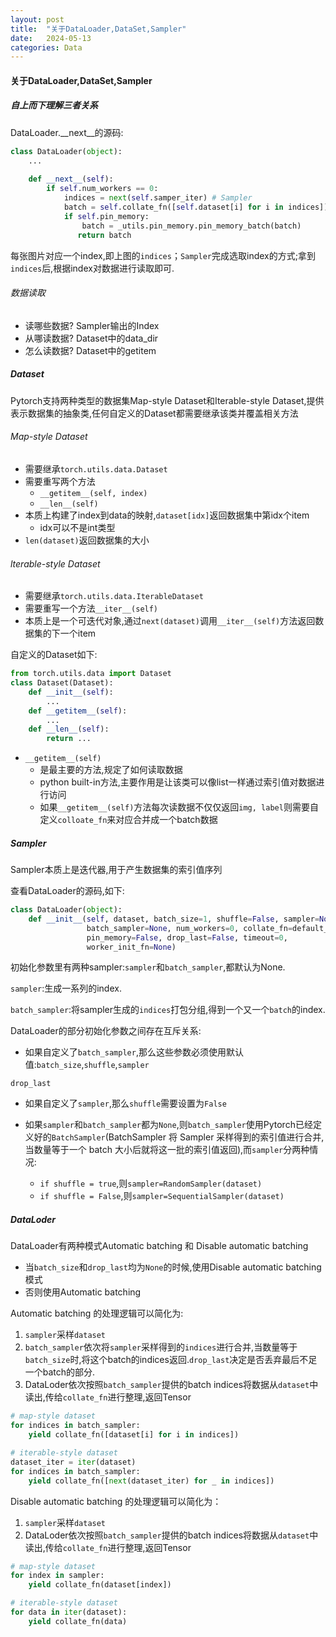 ```yaml
---
layout: post
title:  "关于DataLoader,DataSet,Sampler"
date:   2024-05-13
categories: Data
---
```


#### 关于DataLoader,DataSet,Sampler

##### 自上而下理解三者关系

DataLoader.\__next__的源码:

```python
class DataLoader(object):
	...
    
    def __next__(self):
        if self.num_workers == 0:
            indices = next(self.samper_iter) # Sampler
            batch = self.collate_fn([self.dataset[i] for i in indices]) # Dataset
            if self.pin_memory:
                batch = _utils.pin_memory.pin_memory_batch(batch)
               return batch
```

每张图片对应一个index,即上图的`indices`；`Sampler`完成选取index的方式;拿到`indices`后,根据index对数据进行读取即可.

###### 数据读取

* 读哪些数据? Sampler输出的Index
* 从哪读数据? Dataset中的data_dir
* 怎么读数据? Dataset中的getitem

##### Dataset

Pytorch支持两种类型的数据集Map-style Dataset和Iterable-style Dataset,提供表示数据集的抽象类,任何自定义的Dataset都需要继承该类并覆盖相关方法

###### Map-style Dataset

* 需要继承`torch.utils.data.Dataset`
* 需要重写两个方法
  * `__getitem__(self, index)`
  * `__len__(self)`
* 本质上构建了index到data的映射,`dataset[idx]`返回数据集中第idx个item
  * idx可以不是int类型
* `len(dataset)`返回数据集的大小

###### lterable-style Dataset

* 需要继承`torch.utils.data.IterableDataset`
* 需要重写一个方法`__iter__(self)`
* 本质上是一个可迭代对象,通过`next(dataset)`调用`__iter__(self)`方法返回数据集的下一个item

自定义的Dataset如下:

```python
from torch.utils.data import Dataset
class Dataset(Dataset):
    def __init__(self):
        ...
    def __getitem__(self):
        ...
    def __len__(self):
        return ...
```

* `__getitem__(self)`
  * 是最主要的方法,规定了如何读取数据
  * python built-in方法,主要作用是让该类可以像list一样通过索引值对数据进行访问
  * 如果`__getitem__(self)`方法每次读数据不仅仅返回`img, label`则需要自定义`colloate_fn`来对应合并成一个batch数据

##### Sampler

Sampler本质上是迭代器,用于产生数据集的索引值序列

查看DataLoader的源码,如下:

```python
class DataLoader(object):
    def __init__(self, dataset, batch_size=1, shuffle=False, sampler=None,
                 batch_sampler=None, num_workers=0, collate_fn=default_collate,
                 pin_memory=False, drop_last=False, timeout=0,
                 worker_init_fn=None)
```

初始化参数里有两种sampler:`sampler`和`batch_sampler`,都默认为None.

`sampler`:生成一系列的index.

`batch_sampler`:将sampler生成的`indices`打包分组,得到一个又一个`batch`的index.

DataLoader的部分初始化参数之间存在互斥关系:

* 如果自定义了`batch_sampler`,那么这些参数必须使用默认值:`batch_size`,`shuffle`,`sampler`

`drop_last`

* 如果自定义了`sampler`,那么`shuffle`需要设置为`False`

* 如果`sampler`和`batch_sampler`都为`None`,则`batch_sampler`使用Pytorch已经定义好的`BatchSampler`(BatchSampler 将 Sampler 采样得到的索引值进行合并,当数量等于一个 batch 大小后就将这一批的索引值返回),而`sampler`分两种情况:
  * `if shuffle = true`,则`sampler=RandomSampler(dataset)`
  * `if shuffle = False`,则`sampler=SequentialSampler(dataset)`

##### DataLoder

DataLoader有两种模式Automatic batching 和 Disable automatic batching

* 当`batch_size`和`drop_last`均为`None`的时候,使用Disable automatic batching模式
* 否则使用Automatic batching

Automatic batching 的处理逻辑可以简化为:

1. `sampler`采样`dataset`
2. `batch_sampler`依次将`sampler`采样得到的`indices`进行合并,当数量等于`batch_size`时,将这个batch的indices返回.`drop_last`决定是否丢弃最后不足一个batch的部分.
3. DataLoder依次按照`batch_sampler`提供的batch indices将数据从`dataset`中读出,传给`collate_fn`进行整理,返回Tensor

```python
# map-style dataset
for indices in batch_sampler:
    yield collate_fn([dataset[i] for i in indices])

# iterable-style dataset
dataset_iter = iter(dataset)
for indices in batch_sampler:
    yield collate_fn([next(dataset_iter) for _ in indices])
```

Disable automatic batching 的处理逻辑可以简化为：

1. `sampler`采样`dataset`
2. DataLoder依次按照`batch_sampler`提供的batch indices将数据从`dataset`中读出,传给`collate_fn`进行整理,返回Tensor

```python
# map-style dataset
for index in sampler:
    yield collate_fn(dataset[index])

# iterable-style dataset
for data in iter(dataset):
    yield collate_fn(data)
```

